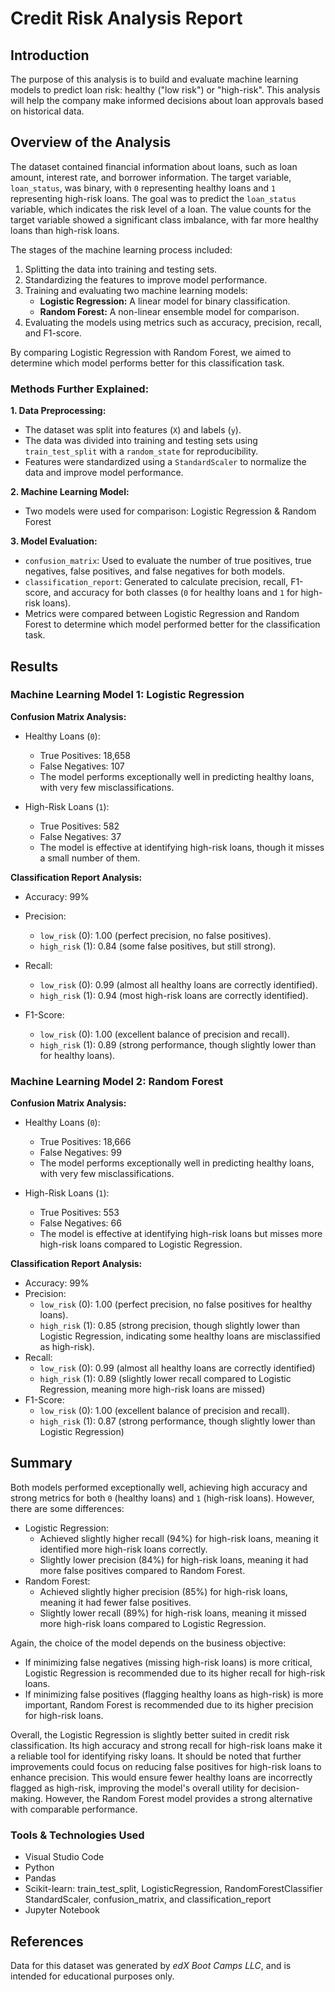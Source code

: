 # Credit Risk Analysis Report 

## Introduction 
The purpose of this analysis is to build and evaluate machine learning models to predict loan risk: healthy ("low risk") or "high-risk". This analysis will help the company make informed decisions about loan approvals based on historical data. 

## Overview of the Analysis

The dataset contained financial information about loans, such as loan amount, interest rate, and borrower information. The target variable, `loan_status`, was binary, with `0` representing healthy loans and `1` representing high-risk loans. The goal was to predict the `loan_status` variable, which indicates the risk level of a loan. The value counts for the target variable showed a significant class imbalance, with far more healthy loans than high-risk loans.

The stages of the machine learning process included:

1. Splitting the data into training and testing sets.
2. Standardizing the features to improve model performance.
3. Training and evaluating two machine learning models:
    * **Logistic Regression:** A linear model for binary classification.
    * **Random Forest:** A non-linear ensemble model for comparison.
4. Evaluating the models using metrics such as accuracy, precision, recall, and F1-score.

By comparing Logistic Regression with Random Forest, we aimed to determine which model performs better for this classification task.

### Methods Further Explained:  
**1. Data Preprocessing:**
* The dataset was split into features (`X`) and labels (`y`).
* The data was divided into training and testing sets using `train_test_split` with a `random_state` for reproducibility.
* Features were standardized using a `StandardScaler` to normalize the data and improve model performance.

**2. Machine Learning Model:**
* Two models were used for comparison: Logistic Regression & Random Forest 

**3. Model Evaluation:**
* `confusion_matrix`: Used to evaluate the number of true positives, true negatives, false positives, and false negatives for both models.
* `classification_report`: Generated to calculate precision, recall, F1-score, and accuracy for both classes (`0` for healthy loans and `1` for high-risk loans).
* Metrics were compared between Logistic Regression and Random Forest to determine which model performed better for the classification task.

## Results
### Machine Learning Model 1: Logistic Regression 
**Confusion Matrix Analysis:**
* Healthy Loans (`0`):
    * True Positives: 18,658
    * False Negatives: 107
    * The model performs exceptionally well in predicting healthy loans, with very few misclassifications.

* High-Risk Loans (`1`):
    * True Positives: 582
    * False Negatives: 37
    * The model is effective at identifying high-risk loans, though it misses a small number of them.

**Classification Report Analysis:**
* Accuracy: 99%
* Precision:
    * `low_risk` (0): 1.00 (perfect precision, no false positives).
    * `high_risk` (1): 0.84 (some false positives, but still strong).

* Recall:
    * `low_risk` (0): 0.99 (almost all healthy loans are correctly identified).
    * `high_risk` (1): 0.94 (most high-risk loans are correctly identified).
    
* F1-Score:
    * `low_risk` (0): 1.00 (excellent balance of precision and recall).
    * `high_risk` (1): 0.89 (strong performance, though slightly lower than for healthy loans).

### Machine Learning Model 2: Random Forest 
**Confusion Matrix Analysis:**
* Healthy Loans (`0`):
    * True Positives: 18,666
    * False Negatives: 99
    * The model performs exceptionally well in predicting healthy loans, with very few misclassifications.

* High-Risk Loans (`1`):
    * True Positives: 553
    * False Negatives: 66
    * The model is effective at identifying high-risk loans but misses more high-risk loans compared to Logistic Regression.

**Classification Report Analysis:**
* Accuracy: 99%
* Precision:
    * `low_risk` (0): 1.00 (perfect precision, no false positives for healthy loans).
    * `high_risk` (1): 0.85 (strong precision, though slightly lower than Logistic Regression, indicating some healthy loans are misclassified as high-risk).
* Recall:
    * `low_risk` (0): 0.99 (almost all healthy loans are correctly identified)
    * `high_risk` (1): 0.89 (slightly lower recall compared to Logistic Regression, meaning more high-risk loans are missed)
* F1-Score:
    * `low_risk` (0): 1.00 (excellent balance of precision and recall).
    * `high_risk` (1): 0.87 (strong performance, though slightly lower than Logistic Regression)

## Summary
Both models performed exceptionally well, achieving high accuracy and strong metrics for both `0` (healthy loans) and `1` (high-risk loans). However, there are some differences:

* Logistic Regression:
    * Achieved slightly higher recall (94%) for high-risk loans, meaning it identified more high-risk loans correctly.
    * Slightly lower precision (84%) for high-risk loans, meaning it had more false positives compared to Random Forest.
* Random Forest:
    * Achieved slightly higher precision (85%) for high-risk loans, meaning it had fewer false positives.
    * Slightly lower recall (89%) for high-risk loans, meaning it missed more high-risk loans compared to Logistic Regression.

Again, the choice of the model depends on the business objective: 
* If minimizing false negatives (missing high-risk loans) is more critical, Logistic Regression is recommended due to its higher recall for high-risk loans.
* If minimizing false positives (flagging healthy loans as high-risk) is more important, Random Forest is recommended due to its higher precision for high-risk loans.

Overall, the Logistic Regression is slightly better suited in credit risk classification. Its high accuracy and strong recall for high-risk loans make it a reliable tool for identifying risky loans. It should be noted that further improvements could focus on reducing false positives for high-risk loans to enhance precision. This would ensure fewer healthy loans are incorrectly flagged as high-risk, improving the model's overall utility for decision-making. However, the Random Forest model provides a strong alternative with comparable performance. 

### Tools & Technologies Used 
* Visual Studio Code 
* Python
* Pandas
* Scikit-learn: train_test_split, LogisticRegression, RandomForestClassifier StandardScaler, confusion_matrix, and classification_report
* Jupyter Notebook 

## References 
Data for this dataset was generated by _edX Boot Camps LLC_, and is intended for educational purposes only.